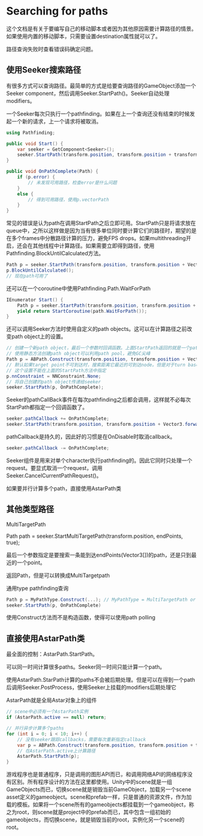 # Searching for paths

这个文档是有关于要编写自己的移动脚本或者因为其他原因需要计算路径的情景。如果使用内置的移动脚本，只需要设置destination属性就可以了。

路径查询失败时查看错误码确定问题。

## 使用Seeker搜索路径

有很多方式可以查询路径。最简单的方式是给要查询路径的GameObject添加一个Seeker component，然后调用Seeker.StartPath()。Seeker自动处理modifiers。

一个Seeker每次只执行一个pathfinding。如果在上一个查询还没有结束的时候发起一个新的请求，上一个请求将被取消。

```C#
using Pathfinding;

public void Start() {
    var seeker = GetComponent<Seeker>();
    seeker.StartPath(transform.position, transform.position + transform.forward * 10, OnPathComplete);
}

public void OnPathComplete(Path) {
    if (p.error) {
        // 未发现可用路径，检查error是什么问题
    }
    else {
        // 得到可用路径，使用p.vectorPath
    }
}
```

常见的错误是认为path在调用StartPath之后立即可用。StartPath只是将请求放在queue中，之所以这样做是因为当有很多单位同时要计算它们的路径时，期望的是在多个frames中分散路径计算的压力，避免FPS drops。如果multithreading开启，还会在其他线程中计算路径。如果需要立即得到路径，使用Pathfinding.BlockUntilCalculated方法。

```C#
Path p = seeker.StartPath(transform.position, transform.position + Vector3.forward * 10);
p.BlockUntilCalculated();
// 现在path可用了
```

还可以在一个coroutine中使用Pathfinding.Path.WaitForPath

```C#
IEnumerator Start() {
    Path p = seeker.StartPath(transform.position, transform.position + Vector3.forward * 10);
    yield return StartCoroutine(path.WaitForPath());
}
```

还可以调用Seeker方法时使用自定义的path objects。这可以在计算路径之前改变path object上的设置。

```C#
// 创建一个新path object，最后一个参数时回调函数。上面StartPath返回的就是一个path object。但是它在StartPath内部已经创建好了，没法再修改设置了。因此可以自己创建一个path object
// 使用静态方法创建path object可以利用path pool，避免GC尖峰
Path p = ABPath.Construct(transform.position, transform.position + Vector3.forward * 10, null);
// 默认如果target point不可到达时，搜索距离它最近的可到达node。但是对于turn based游戏，可能不希望如此。因此设置NNConstraint.None关闭最近walkable node的搜索
// 这个设置不能在上面的StartPath方法中指定
p.nnConstraint = NNConstraint.None;
// 将自己创建的path object传递给seeker
seeker.StartPath(p, OnPathComplete);
```

Seeker的pathCallBack事件在每次pathfinding之后都会调用，这样就不必每次StartPath都指定一个回调函数了。

```C#
seeker.pathCallback += OnPathComplete;
seeker.StartPath(transform.position, transform.position + Vector3.forward * 10);
```

pathCallback是持久的，因此好的习惯是在OnDisable时取消callback。

```C#
seeker.pathCallback -= OnPathComplete;
```

Seeker组件是用来对单个character执行pathfinding的。因此它同时只处理一个request。要显式取消一个request，调用Seeker.CancelCurrentPathRequest()。

如果要并行计算多个path，直接使用AstarPath类

## 其他类型路径

MultiTargetPath

Path path = seeker.StartMultiTargetPath(transform.position, endPoints, true);

最后一个参数指定是要搜索一条能到达endPoints(Vector3[])的path，还是只到最近的一个point。

返回Path，但是可以转换成MultiTargetpath

通用type pathfinding查询

```C#
Path p = MyPathType.Construct(...); // MyPathType = MultiTargetPath or ABPath or ...
seeker.StartPath(p, OnPathComplete)
```

使用Construct方法而不是构造函数，使得可以使用path polling

## 直接使用AstarPath类

最全面的控制：AstarPath.StartPath。

可以同一时间计算很多paths。Seeker同一时间只能计算一个path。

使用AstarPath.StarPath计算的paths不会被后期处理。但是可以在得到一个path后调用Seeker.PostProcess，使用Seeker上挂载的modifiers后期处理它

AstarPath就是全局Astar对象上的组件

```C#
// scene中必须有一个AstarPath实例
if (AstarPath.active == null) return;

// 并行异步计算多个paths
for (int i = 0; i < 10; i++) {
    // 没有seeker跟踪callbacks，需要每次重新指定callback
    var p = ABPath.Construct(transform.position, transform.position + transform.forward * i * 10, OnPathComplete);
    // 在AstarPath.active上计算路径
    AstarPath.StartPath(p);
}

```

游戏程序也是普通程序，只是调用的图形API而已，和调用网络API的网络程序没有区别。所有程序设计的方法在这里都使用。Unity中的scene就是一组GameObjects而已，切换scene就是销毁当前GameObject，加载另一个scene asset定义的gameobject。scene和prefab一样，只是普通的资源文件，作为加载的模板。如果将一个scene所有的gameobjects都挂载到一个gameobject，称之为root，则scene就是project中的prefab而已，其中包含一组初始的gameobjects，而切换scene，就是销毁当前的root，实例化另一个scene的root。

